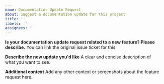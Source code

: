 ```yaml
---
name: Documentation Update Request
about: Suggest a documentation update for this project
title: ''
labels: ''
assignees: ''
---
```


**Is your documentation update request related to a new feature? Please describe.**
You can link the original issue ticket for this

**Describe the new update you'd like**
A clear and concise description of what you want to see.

**Additional context**
Add any other context or screenshots about the feature request here.
